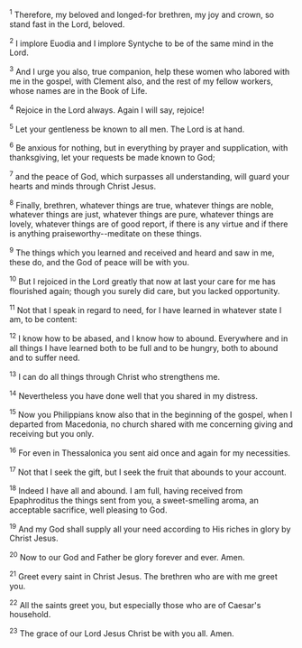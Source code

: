 <sup>1</sup> 
Therefore, my beloved and longed-for brethren, my joy and crown, so stand fast in the Lord, beloved.

<sup>2</sup> 
I implore Euodia and I implore Syntyche to be of the same mind in the Lord. 

<sup>3</sup> 
And I urge you also, true companion, help these women who labored with me in the gospel, with Clement also, and the rest of my fellow workers, whose names are in the Book of Life. 

<sup>4</sup> 
Rejoice in the Lord always. Again I will say, rejoice! 

<sup>5</sup> 
Let your gentleness be known to all men. The Lord is at hand. 

<sup>6</sup> 
Be anxious for nothing, but in everything by prayer and supplication, with thanksgiving, let your requests be made known to God; 

<sup>7</sup> 
and the peace of God, which surpasses all understanding, will guard your hearts and minds through Christ Jesus.

<sup>8</sup> 
Finally, brethren, whatever things are true, whatever things are noble, whatever things are just, whatever things are pure, whatever things are lovely, whatever things are of good report, if there is any virtue and if there is anything praiseworthy--meditate on these things. 

<sup>9</sup> 
The things which you learned and received and heard and saw in me, these do, and the God of peace will be with you.

<sup>10</sup> 
But I rejoiced in the Lord greatly that now at last your care for me has flourished again; though you surely did care, but you lacked opportunity. 

<sup>11</sup> 
Not that I speak in regard to need, for I have learned in whatever state I am, to be content: 

<sup>12</sup> 
I know how to be abased, and I know how to abound. Everywhere and in all things I have learned both to be full and to be hungry, both to abound and to suffer need. 

<sup>13</sup> 
I can do all things through Christ who strengthens me. 

<sup>14</sup> 
Nevertheless you have done well that you shared in my distress. 

<sup>15</sup> 
Now you Philippians know also that in the beginning of the gospel, when I departed from Macedonia, no church shared with me concerning giving and receiving but you only. 

<sup>16</sup> 
For even in Thessalonica you sent aid once and again for my necessities. 

<sup>17</sup> 
Not that I seek the gift, but I seek the fruit that abounds to your account. 

<sup>18</sup> 
Indeed I have all and abound. I am full, having received from Epaphroditus the things sent from you, a sweet-smelling aroma, an acceptable sacrifice, well pleasing to God. 

<sup>19</sup> 
And my God shall supply all your need according to His riches in glory by Christ Jesus. 

<sup>20</sup> 
Now to our God and Father be glory forever and ever. Amen.

<sup>21</sup> 
Greet every saint in Christ Jesus. The brethren who are with me greet you. 

<sup>22</sup> 
All the saints greet you, but especially those who are of Caesar's household. 

<sup>23</sup> 
The grace of our Lord Jesus Christ be with you all. Amen.